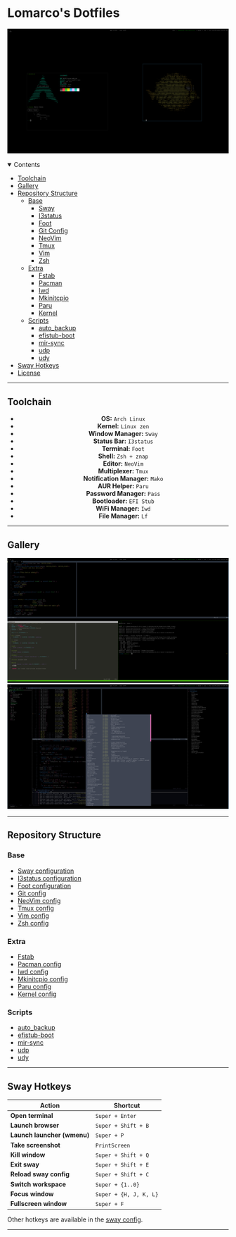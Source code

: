 # Lomarco's Dotfiles

<p align="center">
  <img src="docs/1.png" alt="Lomarco's Dotfiles preview" width="600" />
</p>

<details open>
  <summary>Contents</summary>

- [Toolchain](#toolchain)
- [Gallery](#gallery)
- [Repository Structure](#repository-structure)
  - [Base](#base)
    - [Sway](#sway)
    - [I3status](#i3status)
    - [Foot](#foot)
    - [Git Config](#git-config)
    - [NeoVim](#neovim)
    - [Tmux](#tmux)
    - [Vim](#vim)
    - [Zsh](#zsh)
  - [Extra](#extra)
    - [Fstab](#fstab)
    - [Pacman](#pacman)
    - [Iwd](#iwd)
    - [Mkinitcpio](#mkinitcpio)
    - [Paru](#paru)
    - [Kernel](#kernel)
  - [Scripts](#scripts)
    - [auto_backup](#auto_backup)
    - [efistub-boot](#efistub-boot)
    - [mir-sync](#mir-sync)
    - [udp](#udp)
    - [udy](#udy)
- [Sway Hotkeys](#sway-hotkeys)
- [License](#license)

</details>

---

## Toolchain

<div align="center">

- **OS:** `Arch Linux`  
- **Kernel:** `Linux zen`  
- **Window Manager:** `Sway`  
- **Status Bar:** `I3status`  
- **Terminal:** `Foot`  
- **Shell:** `Zsh + znap`  
- **Editor:** `NeoVim`  
- **Multiplexer:** `Tmux`  
- **Notification Manager:** `Mako`  
- **AUR Helper:** `Paru`  
- **Password Manager:** `Pass`  
- **Bootloader:** `EFI Stub`  
- **WiFi Manager:** `Iwd`  
- **File Manager:** `Lf`

</div>

---

## Gallery

<p align="center">
  <img src="docs/2.png" alt="Gallery image 1" width="600" />
  <br />
  <img src="docs/3.png" alt="Gallery image 2" width="600" />
</p>

---

## Repository Structure

### Base

- [Sway configuration](base/config)  
- [I3status configuration](base/config_i3status)  
- [Foot configuration](base/foot.ini)  
- [Git config](base/gitconfig)  
- [NeoVim config](base/init.lua)  
- [Tmux config](base/tmux.conf)  
- [Vim config](base/vimrc)  
- [Zsh config](base/zshrc)  

### Extra

- [Fstab](extra/fstab)  
- [Pacman config](extra/pacman.conf)  
- [Iwd config](extra/main.conf)  
- [Mkinitcpio config](extra/mkinitcpio.conf)  
- [Paru config](extra/paru.conf)  
- [Kernel config](extra/kernel_config)  

### Scripts

- [auto_backup](scr/auto_backup)  
- [efistub-boot](scr/efistub-boot)  
- [mir-sync](scr/mir-sync)  
- [udp](scr/udp)  
- [udy](scr/udy)  

---

## Sway Hotkeys

| Action                    | Shortcut             |
|---------------------------|---------------------|
| **Open terminal**         | `Super + Enter`     |
| **Launch browser**        | `Super + Shift + B` |
| **Launch launcher (wmenu)** | `Super + P`         |
| **Take screenshot**       | `PrintScreen`       |
| **Kill window**           | `Super + Shift + Q` |
| **Exit sway**             | `Super + Shift + E` |
| **Reload sway config**    | `Super + Shift + C` |
| **Switch workspace**      | `Super + {1..0}`    |
| **Focus window**          | `Super + {H, J, K, L}` |
| **Fullscreen window**     | `Super + F`         |

Other hotkeys are available in the [sway config](config_files/config).

---
